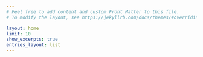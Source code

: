 ```yaml
---
# Feel free to add content and custom Front Matter to this file.
# To modify the layout, see https://jekyllrb.com/docs/themes/#overriding-theme-defaults

layout: home
limit: 10
show_excerpts: true
entries_layout: list
---
```

